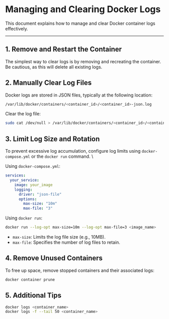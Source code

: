 # Managing and Clearing Docker Logs

This document explains how to manage and clear Docker container logs effectively.

---

## 1. **Remove and Restart the Container**  
The simplest way to clear logs is by removing and recreating the container. Be cautious, as this will delete all existing logs.

## 2. Manually Clear Log Files
Docker logs are stored in JSON files, typically at the following location:
```bash
/var/lib/docker/containers/<container_id>/<container_id>-json.log
```
Clear the log file:
```bash
sudo cat /dev/null > /var/lib/docker/containers/<container_id>/<container_id>-json.log
```
## 3. Limit Log Size and Rotation
To prevent excessive log accumulation, configure log limits using `docker-compose.yml` or the `docker run` command. \

Using `docker-compose.yml`:
```yml
services:
  your_service:
    image: your_image
    logging:
      driver: "json-file"
      options:
        max-size: "10m"
        max-file: "3"
```
Using `docker run`:
```bash
docker run --log-opt max-size=10m --log-opt max-file=3 <image_name>
```
- `max-size`: Limits the log file size (e.g., 10MB).
- `max-file`: Specifies the number of log files to retain.

## 4. Remove Unused Containers
To free up space, remove stopped containers and their associated logs:
```bash
docker container prune
```
## 5. Additional Tips
```bash
docker logs <container_name>
docker logs -f --tail 50 <container_name>
```

